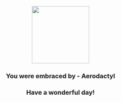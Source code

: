 <p align="center">
    <img src="https://raw.githubusercontent.com/PokeAPI/sprites/master/sprites/pokemon/142.png" width="150" height="150">
</p>
<h3 align="center">You were embraced by - <b>Aerodactyl</b></h3>
<h3 align="center">Have a wonderful day!</h3>
